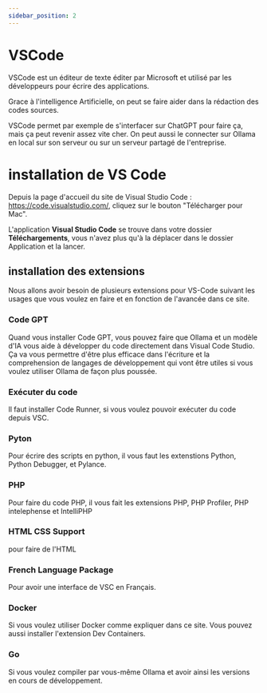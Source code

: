 ```yaml
---
sidebar_position: 2
---
```


# VSCode

VSCode est un éditeur de texte éditer par Microsoft et utilisé par les développeurs pour écrire des applications.

Grace à l'intelligence Artificielle, on peut se faire aider dans la rédaction des codes sources.

VSCode permet par exemple de s'interfacer sur ChatGPT pour faire ça, mais ça peut revenir assez vite cher. On peut aussi le connecter sur Ollama en local sur son serveur ou sur un serveur partagé de l'entreprise.


# installation de VS Code

Depuis la page d'accueil du site de Visual Studio Code : https://code.visualstudio.com/, cliquez sur le bouton "Télécharger pour Mac".

L'application **Visual Studio Code** se trouve dans votre dossier **Téléchargements**, vous n'avez plus qu'à la déplacer dans le dossier Application et la lancer.

## installation des extensions

Nous allons avoir besoin de plusieurs extensions pour VS-Code suivant les usages que vous voulez en faire et en fonction de l'avancée dans ce site.

### Code GPT

Quand vous installer Code GPT, vous pouvez faire que Ollama et un modèle d'IA vous aide à développer du code directement dans Visual Code Studio. Ça va vous permettre d'être plus efficace dans l'écriture et la comprehension de langages de développement qui vont être utiles si vous voulez utiliser Ollama de façon plus poussée.

### Exécuter du code

Il faut installer Code Runner, si vous voulez pouvoir exécuter du code depuis VSC.

### Pyton

Pour écrire des scripts en python, il vous faut les extenstions Python, Python Debugger, et Pylance.

### PHP

Pour faire du code PHP, il vous fait les extensions PHP, PHP Profiler, PHP intelephense et IntelliPHP

### HTML CSS Support

pour faire de l'HTML

### French Language Package

Pour avoir une interface de VSC en Français.

### Docker

Si vous voulez utiliser Docker comme expliquer dans ce site. Vous pouvez aussi installer l'extension Dev Containers.

### Go

Si vous voulez compiler par vous-même Ollama et avoir ainsi les versions en cours de développement.

